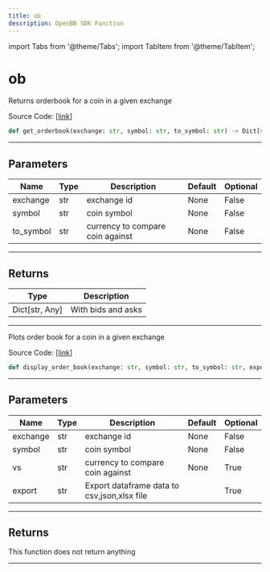```yaml
---
title: ob
description: OpenBB SDK Function
---
```


import Tabs from '@theme/Tabs';
import TabItem from '@theme/TabItem';

# ob

<Tabs>
<TabItem value="model" label="Model" default>

Returns orderbook for a coin in a given exchange

Source Code: [[link](https://github.com/OpenBB-finance/OpenBBTerminal/tree/main/openbb_terminal/cryptocurrency/due_diligence/ccxt_model.py#L46)]

```python
def get_orderbook(exchange: str, symbol: str, to_symbol: str) -> Dict[str, Any]
```

---

## Parameters

| Name | Type | Description | Default | Optional |
| ---- | ---- | ----------- | ------- | -------- |
| exchange | str | exchange id | None | False |
| symbol | str | coin symbol | None | False |
| to_symbol | str | currency to compare coin against | None | False |


---

## Returns

| Type | Description |
| ---- | ----------- |
| Dict[str, Any] | With bids and asks |
---



</TabItem>
<TabItem value="view" label="View">

Plots order book for a coin in a given exchange

Source Code: [[link](https://github.com/OpenBB-finance/OpenBBTerminal/tree/main/openbb_terminal/cryptocurrency/due_diligence/ccxt_view.py#L19)]

```python
def display_order_book(exchange: str, symbol: str, to_symbol: str, export: str = "", external_axes: Optional[List[matplotlib.axes._axes.Axes]] = None) -> None
```

---

## Parameters

| Name | Type | Description | Default | Optional |
| ---- | ---- | ----------- | ------- | -------- |
| exchange | str | exchange id | None | False |
| symbol | str | coin symbol | None | False |
| vs | str | currency to compare coin against | None | True |
| export | str | Export dataframe data to csv,json,xlsx file |  | True |


---

## Returns

This function does not return anything

---



</TabItem>
</Tabs>